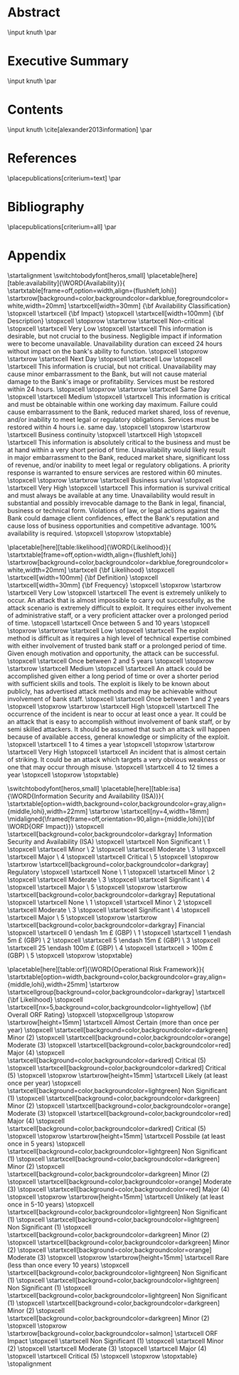 # Abstract

\input knuth \par

# Executive Summary

\input knuth \par

# Contents

\input knuth \cite[alexander2013information] \par

# References

\placepublications[criterium=text] \par

# Bibliography

\placepublications[criterium=all] \par

# Appendix

\startalignment
\switchtobodyfont[heros,small]
\placetable[here][table:availability]{\WORD{Availability}}{
\startxtable[frame=off,option=width,align={flushleft,lohi}]
\startxrow[background=color,backgroundcolor=darkblue,foregroundcolor=white,width=20mm] \startxcell[width=30mm] {\bf Availability Classification} \stopxcell \startxcell {\bf Impact} \stopxcell \startxcell[width=100mm] {\bf Description} \stopxcell \stopxrow
    \startxrow \startxcell Non-critical \stopxcell \startxcell Very Low \stopxcell \startxcell This information is desirable, but not crucial to the business. Negligible impact if information were to become unavailable. Unavailability duration can exceed 24 hours without impact on the bank's ability to function. \stopxcell \stopxrow
    \startxrow \startxcell Next Day \stopxcell \startxcell Low \stopxcell \startxcell This information is crucial, but not critical. Unavailability may cause minor embarrassment to the Bank, but will not cause material damage to the Bank's image or profitability. Services must be restored within 24 hours. \stopxcell \stopxrow
    \startxrow \startxcell Same Day \stopxcell \startxcell Medium \stopxcell \startxcell This information is critical and must be obtainable within one working day maximum. Failure could cause embarrassment to the Bank, reduced market shared, loss of revenue, and/or inability to meet legal or regulatory obligations. Services must be restored within 4 hours i.e. same day. \stopxcell \stopxrow
    \startxrow \startxcell Business continuity \stopxcell \startxcell High \stopxcell \startxcell This information is absolutely critical to the business and must be at hand within a very short period of time. Unavailability would likely result in major embarrassment to the Bank, reduced market share, significant loss of revenue, and/or inability to meet legal or regulatory obligations. A priority response is warranted to ensure services are restored within 60 minutes. \stopxcell \stopxrow
    \startxrow \startxcell Business survival \stopxcell \startxcell Very High \stopxcell \startxcell This information is survival critical and must always be available at any time. Unavailability would result in substantial and possibly irrevocable damage to the Bank in legal, financial, business or technical form. Violations of law, or legal actions against the Bank could damage client confidences, effect the Bank's reputation and cause loss of business opportunities and competitive advantage. 100\% availability is required. \stopxcell \stopxrow
\stopxtable}

\placetable[here][table:likelihood]{\WORD{Likelihood}}{
\startxtable[frame=off,option=width,align={flushleft,lohi}]
\startxrow[background=color,backgroundcolor=darkblue,foregroundcolor=white,width=20mm] \startxcell {\bf Likelihood} \stopxcell \startxcell[width=100mm] {\bf Definition} \stopxcell \startxcell[width=30mm] {\bf Frequency} \stopxcell \stopxrow
    \startxrow \startxcell Very Low \stopxcell \startxcell The event is extremely unlikely to occur. An attack that is almost impossible to carry out successfully, as the attack scenario is extremely difficult to exploit. It requires either involvement of administrative staff, or a very proficient attacker over a prolonged period of time. \stopxcell \startxcell Once between 5 and 10 years \stopxcell \stopxrow
    \startxrow \startxcell Low \stopxcell \startxcell The exploit method is difficult as it requires a high level of technical expertise combined with either involvement of trusted bank staff or a prolonged period of time. Given enough motivation and opportunity, the attack can be successful. \stopxcell \startxcell Once between 2 and 5 years \stopxcell \stopxrow
    \startxrow \startxcell Medium \stopxcell \startxcell An attack could be accomplished given either a long period of time or over a shorter period with sufficient skills and tools. The exploit is likely to be known about publicly, has advertised attack methods and may be achievable without involvement of bank staff. \stopxcell \startxcell Once between 1 and 2 years \stopxcell \stopxrow
    \startxrow \startxcell High \stopxcell \startxcell The occurrence of the incident is near to occur at least once a year. It could be an attack that is easy to accomplish without involvement of bank staff, or by semi skilled attackers. It should be assumed that such an attack will happen because of available access, general knowledge or simplicity of the exploit. \stopxcell \startxcell 1 to 4 times a year \stopxcell \stopxrow
    \startxrow \startxcell Very High \stopxcell \startxcell An incident that is almost certain of striking. It could be an attack which targets a very obvious weakness or one that may occur through misuse. \stopxcell \startxcell 4 to 12 times a year \stopxcell \stopxrow
\stopxtable}

\switchtobodyfont[heros,small]
\placetable[here][table:isa]{\WORD{Information Security and Availability (ISA)}}{
\startxtable[option=width,background=color,backgroundcolor=gray,align={middle,lohi},width=22mm]
    \startxrow \startxcell[ny=4,width=18mm] \midaligned{\framed[frame=off,orientation=90,align={middle,lohi}]{\bf \WORD{ORF Impact}}} \stopxcell \startxcell[background=color,backgroundcolor=darkgray] Information Security and Availability (ISA) \stopxcell \startxcell Non Significant \\ 1 \stopxcell \startxcell Minor \\ 2 \stopxcell \startxcell Moderate \\ 3 \stopxcell \startxcell Major \\ 4 \stopxcell \startxcell Critical \\ 5 \stopxcell \stopxrow
    \startxrow \startxcell[background=color,backgroundcolor=darkgray] Regulatory \stopxcell \startxcell None \\ 1 \stopxcell \startxcell Minor \\ 2 \stopxcell \startxcell Moderate \\ 3 \stopxcell \startxcell Significant \\ 4 \stopxcell \startxcell Major \\ 5 \stopxcell \stopxrow
    \startxrow \startxcell[background=color,backgroundcolor=darkgray] Reputational \stopxcell \startxcell None \\ 1 \stopxcell \startxcell Minor \\ 2 \stopxcell \startxcell Moderate \\ 3 \stopxcell \startxcell Significant \\ 4 \stopxcell \startxcell Major \\ 5 \stopxcell \stopxrow
    \startxrow \startxcell[background=color,backgroundcolor=darkgray] Financial \stopxcell \startxcell 0 \endash 1m £ (GBP) \\ 1 \stopxcell \startxcell 1 \endash 5m £ (GBP) \\ 2 \stopxcell \startxcell 5 \endash 15m £ (GBP) \\ 3 \stopxcell \startxcell 25 \endash 100m £ (GBP) \\ 4 \stopxcell \startxcell > 100m £ (GBP) \\ 5 \stopxcell \stopxrow
\stopxtable}

\placetable[here][table:orf]{\WORD{Operational Risk Framework}}{
\startxtable[option=width,background=color,backgroundcolor=gray,align={middle,lohi},width=25mm]
    \startxrow \startxcellgroup[background=color,backgroundcolor=darkgray] \startxcell {\bf Likelihood} \stopxcell \startxcell[nx=5,background=color,backgroundcolor=lightyellow] {\bf Overall ORF Rating} \stopxcell \stopxcellgroup \stopxrow
    \startxrow[height=15mm] \startxcell Almost Certain (more than once per year) \stopxcell \startxcell[background=color,backgroundcolor=darkgreen] Minor (2) \stopxcell \startxcell[background=color,backgroundcolor=orange] Moderate (3) \stopxcell \startxcell[background=color,backgroundcolor=red] Major (4) \stopxcell \startxcell[background=color,backgroundcolor=darkred] Critical (5) \stopxcell \startxcell[background=color,backgroundcolor=darkred] Critical (5) \stopxcell \stopxrow
    \startxrow[height=15mm] \startxcell Likely (at least once per year) \stopxcell \startxcell[background=color,backgroundcolor=lightgreen] Non Significant (1) \stopxcell \startxcell[background=color,backgroundcolor=darkgreen] Minor (2) \stopxcell \startxcell[background=color,backgroundcolor=orange] Moderate (3) \stopxcell \startxcell[background=color,backgroundcolor=red] Major (4) \stopxcell \startxcell[background=color,backgroundcolor=darkred] Critical (5) \stopxcell \stopxrow
    \startxrow[height=15mm] \startxcell Possbile (at least once in 5 years) \stopxcell \startxcell[background=color,backgroundcolor=lightgreen] Non Significant (1) \stopxcell \startxcell[background=color,backgroundcolor=darkgreen] Minor (2) \stopxcell \startxcell[background=color,backgroundcolor=darkgreen] Minor (2) \stopxcell \startxcell[background=color,backgroundcolor=orange] Moderate (3) \stopxcell \startxcell[background=color,backgroundcolor=red] Major (4) \stopxcell \stopxrow
    \startxrow[height=15mm] \startxcell Unlikely (at least once in 5-10 years) \stopxcell \startxcell[background=color,backgroundcolor=lightgreen] Non Significant (1) \stopxcell \startxcell[background=color,backgroundcolor=lightgreen] Non Significant (1) \stopxcell \startxcell[background=color,backgroundcolor=darkgreen] Minor (2) \stopxcell \startxcell[background=color,backgroundcolor=darkgreen] Minor (2) \stopxcell \startxcell[background=color,backgroundcolor=orange] Moderate (3) \stopxcell \stopxrow
    \startxrow[height=15mm] \startxcell Rare (less than once every 10 years) \stopxcell \startxcell[background=color,backgroundcolor=lightgreen] Non Significant (1) \stopxcell \startxcell[background=color,backgroundcolor=lightgreen] Non Significant (1) \stopxcell \startxcell[background=color,backgroundcolor=lightgreen] Non Significant (1) \stopxcell \startxcell[background=color,backgroundcolor=darkgreen] Minor (2) \stopxcell \startxcell[background=color,backgroundcolor=darkgreen] Minor (2) \stopxcell \stopxrow
    \startxrow[background=color,backgroundcolor=salmon] \startxcell ORF Impact \stopxcell \startxcell Non Significant (1) \stopxcell \startxcell Minor (2) \stopxcell \startxcell Moderate (3) \stopxcell \startxcell Major (4) \stopxcell \startxcell Critical (5) \stopxcell \stopxrow
\stopxtable}
\stopalignment
